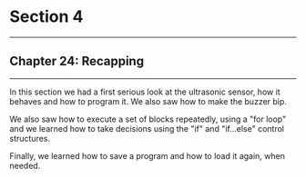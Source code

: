 # Section 4

---

## Chapter 24: Recapping

---

In this section we had a first serious look at the ultrasonic sensor, how it behaves and how to program it. We also saw how to make the buzzer bip.

We also saw how to execute a set of blocks repeatedly, using a "for loop" and we learned how to take decisions using the "if" and "if...else" control structures.

Finally, we learned how to save a program and how to load it again, when needed.

